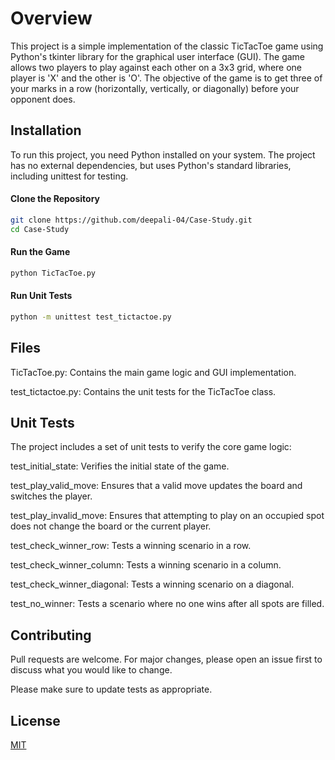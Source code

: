 # Overview

This project is a simple implementation of the classic TicTacToe game using Python's tkinter library for the graphical user interface (GUI). The game allows two players to play against each other on a 3x3 grid, where one player is 'X' and the other is 'O'. The objective of the game is to get three of your marks in a row (horizontally, vertically, or diagonally) before your opponent does.

## Installation

To run this project, you need Python installed on your system. The project has no external dependencies, but uses Python's standard libraries, including unittest for testing.

#### Clone the Repository
```bash
git clone https://github.com/deepali-04/Case-Study.git
cd Case-Study
```
#### Run the Game
```bash
python TicTacToe.py
```

#### Run Unit Tests
```bash
python -m unittest test_tictactoe.py
```

## Files

TicTacToe.py: Contains the main game logic and GUI implementation.


test_tictactoe.py: Contains the unit tests for the TicTacToe class.

## Unit Tests

The project includes a set of unit tests to verify the core game logic:

test_initial_state: Verifies the initial state of the game.

test_play_valid_move: Ensures that a valid move updates the board and switches the player.

test_play_invalid_move: Ensures that attempting to play on an occupied spot does not change the board or the current player.

test_check_winner_row: Tests a winning scenario in a row.

test_check_winner_column: Tests a winning scenario in a column.

test_check_winner_diagonal: Tests a winning scenario on a diagonal.

test_no_winner: Tests a scenario where no one wins after all spots are filled.

## Contributing

Pull requests are welcome. For major changes, please open an issue first
to discuss what you would like to change.

Please make sure to update tests as appropriate.

## License

[MIT](https://choosealicense.com/licenses/mit/)
